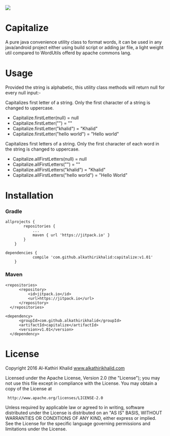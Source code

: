 [![](https://jitpack.io/v/alkathirikhalid/capitalize.svg)](https://jitpack.io/#alkathirikhalid/capitalize)

# Capitalize
A pure java convenience utility class to format words, it can be used in any java/android project either using build script or adding jar file, a light weight util compared to WordUtils offerd by apache commons lang.

# Usage
<p>Provided the string is alphabetic, this utility class methods will return null for every null input:-</p>
<p>Capitalizes first letter of a string. Only the first character of a string is changed to uppercase.
<ul>
<li>Capitalize.firstLetter(null)          = null</li>
<li> Capitalize.firstLetter("")            = ""</li>
<li> Capitalize.firstLetter("khalid")      = "Khalid"</li>
<li> Capitalize.firstLetter("hello world") = "Hello world"</li>
</ul>
</p>
<p>Capitalizes first letters of a string. Only the first character of each word in the string is changed to uppercase.
<ul>
<li> Capitalize.allFirstLetters(null)          = null</li>
<li> Capitalize.allFirstLetters("")            = ""</li>
<li> Capitalize.allFirstLetters("khalid")      = "Khalid"</li>
<li> Capitalize.allFirstLetters("hello world") = "Hello World"</li>
</ul>
</p>

# Installation
### Gradle
```
allprojects {
		repositories {
			...
			maven { url 'https://jitpack.io' }
		}
	}
```
```
dependencies {
	        compile 'com.github.alkathirikhalid:capitalize:v1.01'
	}
  ```
### Maven
  ```
  <repositories>
		<repository>
		    <id>jitpack.io</id>
		    <url>https://jitpack.io</url>
		</repository>
	</repositories>
  ```
  ```
  <dependency>
	    <groupId>com.github.alkathirikhalid</groupId>
	    <artifactId>capitalize</artifactId>
	    <version>v1.01</version>
	</dependency>
  ```
  
# License

Copyright 2016 Al-Kathiri Khalid www.alkathirikhalid.com

Licensed under the Apache License, Version 2.0 (the "License");
you may not use this file except in compliance with the License.
You may obtain a copy of the License at

     http://www.apache.org/licenses/LICENSE-2.0

Unless required by applicable law or agreed to in writing, software
distributed under the License is distributed on an "AS IS" BASIS,
WITHOUT WARRANTIES OR CONDITIONS OF ANY KIND, either express or implied.
See the License for the specific language governing permissions and
limitations under the License.
